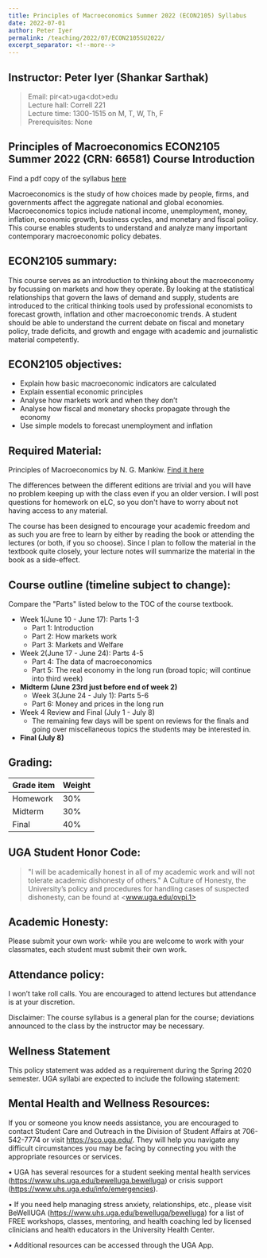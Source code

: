 ```yaml
---
title: Principles of Macroeconomics Summer 2022 (ECON2105) Syllabus
date: 2022-07-01
author: Peter Iyer
permalink: /teaching/2022/07/ECON2105SU2022/
excerpt_separator: <!--more-->
---
```



## Instructor: Peter Iyer (Shankar Sarthak)

> Email: pir\<at\>uga\<dot\>edu\
> Lecture hall: Correll 221\
> Lecture time: 1300-1515 on M, T, W, Th, F\
> Prerequisites: None

## Principles of Macroeconomics ECON2105 Summer 2022 (CRN: 66581) Course Introduction

Find a pdf copy of the syllabus [here](files/syllabi/ECON2105SU.pdf)

Macroeconomics is the study of how choices made by people, firms, and governments affect the aggregate national and global economies. Macroeconomics topics include national income, unemployment, money, inflation, economic growth, business cycles, and monetary and fiscal policy.  This course enables students to understand and analyze many important contemporary macroeconomic policy debates.
<!--more-->

## ECON2105 summary:

This course serves as an introduction to thinking about the macroeconomy by focussing on markets and how they operate. By looking at the statistical relationships that govern the laws of demand and supply, students are introduced to the critical thinking tools used by professional economists to forecast growth, inflation and other macroeconomic trends. A student should be able to understand the current debate on fiscal and monetary policy, trade deficits, and growth and engage with academic and journalistic material competently. 

## ECON2105 objectives:

 - Explain how basic macroeconomic indicators are calculated
 - Explain essential economic principles
 - Analyse how markets work and when they don’t
 - Analyse how fiscal and monetary shocks propagate through the economy
 - Use simple models to forecast unemployment and inflation

## Required Material:

Principles of Macroeconomics by N. G. Mankiw. [Find it here](https://www.amazon.com/Principles-Macroeconomics-N-Gregory-Mankiw/dp/1305971507?asin=B01NGYNJZ4&revisionId=&format=4&depth=1)

The differences between the different editions are trivial and you will have no problem keeping up with the class even if you an older version. I will post questions for homework on eLC, so you don't have to worry about not having access to any material. 

The course has been designed to encourage your academic freedom and as such you are free to learn by either by reading the book or attending the lectures (or both, if you so choose). Since I plan to follow the material in the textbook quite closely, your lecture notes will summarize the material in the book as a side-effect.

## Course outline (timeline subject to change):

 Compare the "Parts" listed below to the TOC of the course textbook.

 - Week 1(June 10 - June 17): Parts 1-3
   - Part 1: Introduction
   - Part 2: How markets work
   - Part 3: Markets and Welfare
 - Week 2(June 17 - June 24): Parts 4-5
   - Part 4: The data of macroeconomics
   - Part 5: The real economy in the long run (broad topic; will continue into third week)
 - **Midterm (June 23rd just before end of week 2)**
   - Week 3(June 24 - July 1): Parts 5-6
   - Part 6: Money and prices in the long run
 - Week 4 Review and Final (July 1 - July 8)
   - The remaining few days will be spent on reviews for the finals and going over miscellaneous topics the students may be interested in.
 - **Final (July 8)**

## Grading:

| Grade item | Weight |
| -----      | ---    |
| Homework   | 30%    |
| Midterm    | 30%    |
| Final      | 40%    |

## UGA Student Honor Code: 

> "I will be academically honest in all of my academic work and will not tolerate academic dishonesty of others." A Culture of Honesty, the University’s policy and procedures for handling cases of suspected dishonesty, can be found at <www.uga.edu/ovpi.1>

## Academic Honesty:

Please submit your own work- while you are welcome to work with your classmates, each student must submit their own work. 

## Attendance policy:

I won’t take roll calls. You are encouraged to attend lectures but attendance is at your discretion. 

Disclaimer: The course syllabus is a general plan for the course; deviations announced to the class by the instructor may be necessary.

## Wellness Statement

This policy statement was added as a requirement during the Spring 2020 semester. UGA syllabi are expected to include the following statement:

## Mental Health and Wellness Resources:

If you or someone you know needs assistance, you are encouraged to contact Student Care and Outreach in the Division of Student Affairs at 706-542-7774 or visit <https://sco.uga.edu/>. They will help you navigate any difficult circumstances you may be facing by connecting you with the appropriate resources or services.

 • UGA has several resources for a student seeking mental health services (<https://www.uhs.uga.edu/bewelluga.bewelluga>) or crisis support (<https://www.uhs.uga.edu/info/emergencies>).

 • If you need help managing stress anxiety, relationships, etc., please visit BeWellUGA (<https://www.uhs.uga.edu/bewelluga/bewelluga>) for a list of FREE workshops, classes, mentoring, and health coaching led by licensed clinicians and health educators in the University Health Center.

 • Additional resources can be accessed through the UGA App.
